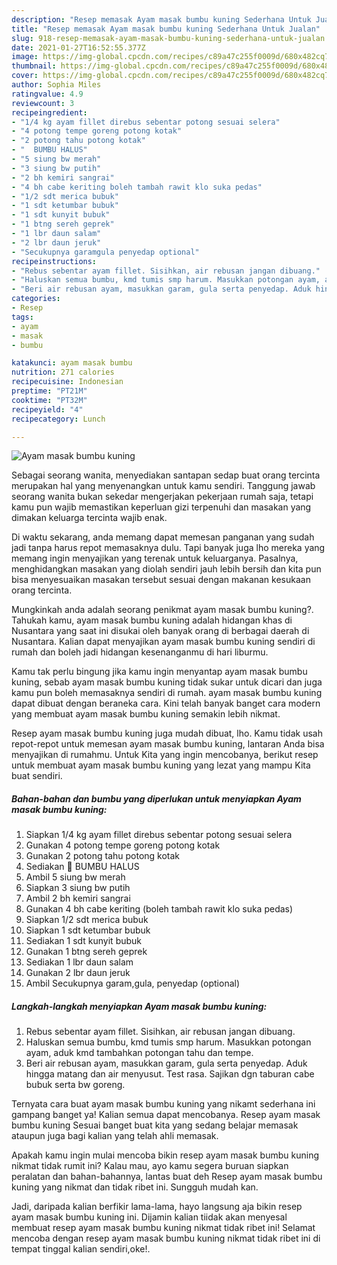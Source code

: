 ```yaml
---
description: "Resep memasak Ayam masak bumbu kuning Sederhana Untuk Jualan"
title: "Resep memasak Ayam masak bumbu kuning Sederhana Untuk Jualan"
slug: 918-resep-memasak-ayam-masak-bumbu-kuning-sederhana-untuk-jualan
date: 2021-01-27T16:52:55.377Z
image: https://img-global.cpcdn.com/recipes/c89a47c255f0009d/680x482cq70/ayam-masak-bumbu-kuning-foto-resep-utama.jpg
thumbnail: https://img-global.cpcdn.com/recipes/c89a47c255f0009d/680x482cq70/ayam-masak-bumbu-kuning-foto-resep-utama.jpg
cover: https://img-global.cpcdn.com/recipes/c89a47c255f0009d/680x482cq70/ayam-masak-bumbu-kuning-foto-resep-utama.jpg
author: Sophia Miles
ratingvalue: 4.9
reviewcount: 3
recipeingredient:
- "1/4 kg ayam fillet direbus sebentar potong sesuai selera"
- "4 potong tempe goreng potong kotak"
- "2 potong tahu potong kotak"
- "  BUMBU HALUS"
- "5 siung bw merah"
- "3 siung bw putih"
- "2 bh kemiri sangrai"
- "4 bh cabe keriting boleh tambah rawit klo suka pedas"
- "1/2 sdt merica bubuk"
- "1 sdt ketumbar bubuk"
- "1 sdt kunyit bubuk"
- "1 btng sereh geprek"
- "1 lbr daun salam"
- "2 lbr daun jeruk"
- "Secukupnya garamgula penyedap optional"
recipeinstructions:
- "Rebus sebentar ayam fillet. Sisihkan, air rebusan jangan dibuang."
- "Haluskan semua bumbu, kmd tumis smp harum. Masukkan potongan ayam, aduk kmd tambahkan potongan tahu dan tempe."
- "Beri air rebusan ayam, masukkan garam, gula serta penyedap. Aduk hingga matang dan air menyusut. Test rasa. Sajikan dgn taburan cabe bubuk serta bw goreng."
categories:
- Resep
tags:
- ayam
- masak
- bumbu

katakunci: ayam masak bumbu 
nutrition: 271 calories
recipecuisine: Indonesian
preptime: "PT21M"
cooktime: "PT32M"
recipeyield: "4"
recipecategory: Lunch

---
```



![Ayam masak bumbu kuning](https://img-global.cpcdn.com/recipes/c89a47c255f0009d/680x482cq70/ayam-masak-bumbu-kuning-foto-resep-utama.jpg)

Sebagai seorang wanita, menyediakan santapan sedap buat orang tercinta merupakan hal yang menyenangkan untuk kamu sendiri. Tanggung jawab seorang  wanita bukan sekedar mengerjakan pekerjaan rumah saja, tetapi kamu pun wajib memastikan keperluan gizi terpenuhi dan masakan yang dimakan keluarga tercinta wajib enak.

Di waktu  sekarang, anda memang dapat memesan panganan yang sudah jadi tanpa harus repot memasaknya dulu. Tapi banyak juga lho mereka yang memang ingin menyajikan yang terenak untuk keluarganya. Pasalnya, menghidangkan masakan yang diolah sendiri jauh lebih bersih dan kita pun bisa menyesuaikan masakan tersebut sesuai dengan makanan kesukaan orang tercinta. 



Mungkinkah anda adalah seorang penikmat ayam masak bumbu kuning?. Tahukah kamu, ayam masak bumbu kuning adalah hidangan khas di Nusantara yang saat ini disukai oleh banyak orang di berbagai daerah di Nusantara. Kalian dapat menyajikan ayam masak bumbu kuning sendiri di rumah dan boleh jadi hidangan kesenanganmu di hari liburmu.

Kamu tak perlu bingung jika kamu ingin menyantap ayam masak bumbu kuning, sebab ayam masak bumbu kuning tidak sukar untuk dicari dan juga kamu pun boleh memasaknya sendiri di rumah. ayam masak bumbu kuning dapat dibuat dengan beraneka cara. Kini telah banyak banget cara modern yang membuat ayam masak bumbu kuning semakin lebih nikmat.

Resep ayam masak bumbu kuning juga mudah dibuat, lho. Kamu tidak usah repot-repot untuk memesan ayam masak bumbu kuning, lantaran Anda bisa menyajikan di rumahmu. Untuk Kita yang ingin mencobanya, berikut resep untuk membuat ayam masak bumbu kuning yang lezat yang mampu Kita buat sendiri.

<!--inarticleads1-->

##### Bahan-bahan dan bumbu yang diperlukan untuk menyiapkan Ayam masak bumbu kuning:

1. Siapkan 1/4 kg ayam fillet direbus sebentar potong sesuai selera
1. Gunakan 4 potong tempe goreng potong kotak
1. Gunakan 2 potong tahu potong kotak
1. Sediakan  🧂 BUMBU HALUS
1. Ambil 5 siung bw merah
1. Siapkan 3 siung bw putih
1. Ambil 2 bh kemiri sangrai
1. Gunakan 4 bh cabe keriting (boleh tambah rawit klo suka pedas)
1. Siapkan 1/2 sdt merica bubuk
1. Siapkan 1 sdt ketumbar bubuk
1. Sediakan 1 sdt kunyit bubuk
1. Gunakan 1 btng sereh geprek
1. Sediakan 1 lbr daun salam
1. Gunakan 2 lbr daun jeruk
1. Ambil Secukupnya garam,gula, penyedap (optional)




<!--inarticleads2-->

##### Langkah-langkah menyiapkan Ayam masak bumbu kuning:

1. Rebus sebentar ayam fillet. Sisihkan, air rebusan jangan dibuang.
1. Haluskan semua bumbu, kmd tumis smp harum. Masukkan potongan ayam, aduk kmd tambahkan potongan tahu dan tempe.
1. Beri air rebusan ayam, masukkan garam, gula serta penyedap. Aduk hingga matang dan air menyusut. Test rasa. Sajikan dgn taburan cabe bubuk serta bw goreng.




Ternyata cara buat ayam masak bumbu kuning yang nikamt sederhana ini gampang banget ya! Kalian semua dapat mencobanya. Resep ayam masak bumbu kuning Sesuai banget buat kita yang sedang belajar memasak ataupun juga bagi kalian yang telah ahli memasak.

Apakah kamu ingin mulai mencoba bikin resep ayam masak bumbu kuning nikmat tidak rumit ini? Kalau mau, ayo kamu segera buruan siapkan peralatan dan bahan-bahannya, lantas buat deh Resep ayam masak bumbu kuning yang nikmat dan tidak ribet ini. Sungguh mudah kan. 

Jadi, daripada kalian berfikir lama-lama, hayo langsung aja bikin resep ayam masak bumbu kuning ini. Dijamin kalian tiidak akan menyesal membuat resep ayam masak bumbu kuning nikmat tidak ribet ini! Selamat mencoba dengan resep ayam masak bumbu kuning nikmat tidak ribet ini di tempat tinggal kalian sendiri,oke!.

